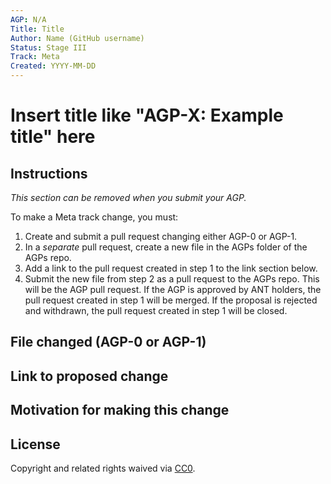 ```yaml
---
AGP: N/A
Title: Title
Author: Name (GitHub username)
Status: Stage III
Track: Meta
Created: YYYY-MM-DD
---
```


# Insert title like "AGP-X: Example title" here

## Instructions

_This section can be removed when you submit your AGP._

To make a Meta track change, you must:

1. Create and submit a pull request changing either AGP-0 or AGP-1.
2. In a _separate_ pull request, create a new file in the AGPs folder of the AGPs repo.
3. Add a link to the pull request created in step 1 to the link section below.
4. Submit the new file from step 2 as a pull request to the AGPs repo. This will be the AGP pull request. If the AGP is approved by ANT holders, the pull request created in step 1 will be merged. If the proposal is rejected and withdrawn, the pull request created in step 1 will be closed.

## File changed (AGP-0 or AGP-1)

## Link to proposed change

## Motivation for making this change

## License
Copyright and related rights waived via [CC0](https://creativecommons.org/publicdomain/zero/1.0/).
